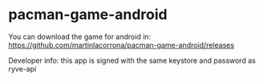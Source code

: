 # pacman-game-android
You can download the game for android in: https://github.com/martinlacorrona/pacman-game-android/releases

Developer info: this app is signed with the same keystore and password as ryve-api
